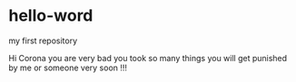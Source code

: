 # hello-word
my first repository 

Hi Corona 
you are very bad you took so many things 
you will get punished by me or someone very soon !!!
